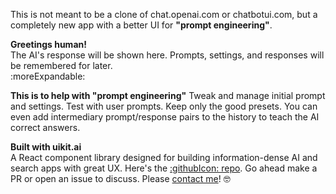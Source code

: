 This is not meant to be a clone of chat.openai.com or chatbotui.com,
but a completely new app with a better UI for **"prompt engineering"**.

**Greetings human!**  
The AI's response will be shown here. Prompts, settings, and responses will be remembered for later.  
:moreExpandable:<br />

**This is to help with "prompt engineering"**
Tweak and manage initial prompt and settings. Test with user prompts. Keep only the good presets.
You can even add intermediary prompt/response pairs to the history to teach the AI correct answers.<br />

**Built with uikit.ai**  
A React component library designed for building information-dense AI and search apps with great UX.
Here's the [:githubIcon: repo](https://paulshorey.com). Go ahead make a PR or open an issue to discuss. Please [contact me](https://paulshorey.com)! 🤓
